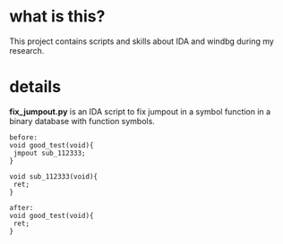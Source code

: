 # what is this?
This project contains scripts and skills about IDA and windbg during my research.

# details
**fix_jumpout.py** is an IDA script to fix jumpout in a symbol function in a binary database with function symbols.
```Example: function good_test, sub_112333
before:
void good_test(void){
 jmpout sub_112333;
}

void sub_112333(void){
 ret;
}

after:
void good_test(void){
 ret;
}
```
